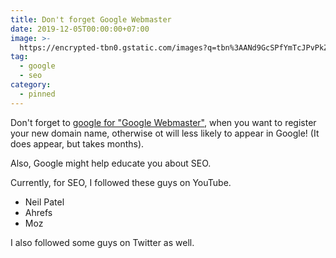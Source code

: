 ```yaml
---
title: Don't forget Google Webmaster
date: 2019-12-05T00:00:00+07:00
image: >-
  https://encrypted-tbn0.gstatic.com/images?q=tbn%3AANd9GcSPfYmTcJPvPkZtVffhOKF5aTtxVMc3ZkgfCGpu1byb7YxUGLp_
tag:
  - google
  - seo
category:
  - pinned
---
```


Don't forget to [google for "Google Webmaster"](https://lmgtfy.com/?q=google+webmaster), when you want to register your new domain name, otherwise ot will less likely to appear in Google! (It does appear, but takes months).

Also, Google might help educate you about SEO.

<!-- excerpt_separator -->

Currently, for SEO, I followed these guys on YouTube.

- Neil Patel
- Ahrefs
- Moz

I also followed some guys on Twitter as well.
